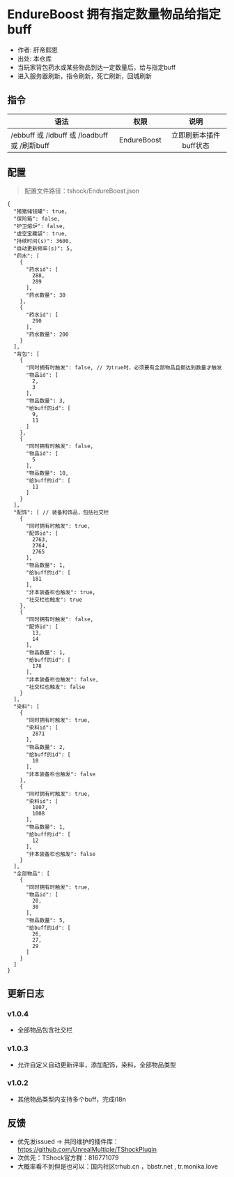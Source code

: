 # EndureBoost 拥有指定数量物品给指定buff

- 作者: 肝帝熙恩
- 出处: 本仓库
- 当玩家背包药水或某些物品到达一定数量后，给与指定buff
- 进入服务器刷新，指令刷新，死亡刷新，回城刷新



## 指令

| 语法                                      |     权限      |      说明       |
|-----------------------------------------|:-----------:|:-------------:|
| /ebbuff 或 /ldbuff 或 /loadbuff 或 /刷新buff | EndureBoost | 立即刷新本插件buff状态 |

## 配置
> 配置文件路径：tshock/EndureBoost.json
```json5
{
  "猪猪储钱罐": true,
  "保险箱": false,
  "护卫熔炉": false,
  "虚空宝藏袋": true,
  "持续时间(s)": 3600,
  "自动更新频率(s)": 5,
  "药水": [
    {
      "药水id": [
        288,
        289
      ],
      "药水数量": 30
    },
    {
      "药水id": [
        290
      ],
      "药水数量": 200
    }
  ],
  "背包": [
    {
      "同时拥有时触发": false, // 为true时，必须要有全部物品且都达到数量才触发
      "物品id": [
        2,
        3
      ],
      "物品数量": 3,
      "给buff的id": [
        9,
        11
      ]
    },
    {
      "同时拥有时触发": false,
      "物品id": [
        5
      ],
      "物品数量": 10,
      "给buff的id": [
        11
      ]
    }
  ],
  "配饰": [ // 装备和饰品，包括社交栏
    {
      "同时拥有时触发": true,
      "配饰id": [
        2763,
        2764,
        2765
      ],
      "物品数量": 1,
      "给buff的id": [
        181
      ],
      "非本装备栏也触发": true,
      "社交栏也触发": true
    },
    {
      "同时拥有时触发": false,
      "配饰id": [
        13,
        14
      ],
      "物品数量": 1,
      "给buff的id": [
        178
      ],
      "非本装备栏也触发": false,
      "社交栏也触发": false
    }
  ],
  "染料": [
    {
      "同时拥有时触发": true,
      "染料id": [
        2871
      ],
      "物品数量": 2,
      "给buff的id": [
        10
      ],
      "非本装备栏也触发": false
    },
    {
      "同时拥有时触发": true,
      "染料id": [
        1007,
        1008
      ],
      "物品数量": 1,
      "给buff的id": [
        12
      ],
      "非本装备栏也触发": false
    }
  ],
  "全部物品": [
    {
      "同时拥有时触发": true,
      "物品id": [
        20,
        30
      ],
      "物品数量": 5,
      "给buff的id": [
        26,
        27,
        29
      ]
    }
  ]
}
```

## 更新日志

### v1.0.4
- 全部物品包含社交栏
### v1.0.3
- 允许自定义自动更新评率，添加配饰，染料，全部物品类型
### v1.0.2
- 其他物品类型内支持多个buff，完成i18n

## 反馈
- 优先发issued -> 共同维护的插件库：https://github.com/UnrealMultiple/TShockPlugin
- 次优先：TShock官方群：816771079
- 大概率看不到但是也可以：国内社区trhub.cn ，bbstr.net , tr.monika.love
